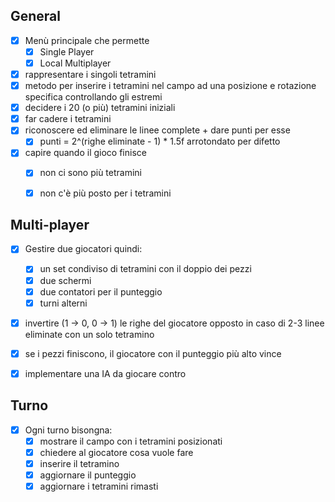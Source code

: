 ## General

- [X] Menù principale che permette
  - [X] Single Player
  - [X] Local Multiplayer

- [X] rappresentare i singoli tetramini
- [X] metodo per inserire i tetramini nel campo ad una posizione e rotazione specifica controllando gli estremi
- [X] decidere i 20 (o più) tetramini iniziali
- [X] far cadere i tetramini
- [X] riconoscere ed eliminare le linee complete + dare punti per esse 
  - [X] punti = 2^(righe eliminate - 1) * 1.5f arrotondato per difetto
- [X] capire quando il gioco finisce
  - [X] non ci sono più tetramini
  - [X] non c'è più posto per i tetramini


## Multi-player

- [X] Gestire due giocatori quindi:
  - [X] un set condiviso di tetramini con il doppio dei pezzi
  - [X] due schermi 
  - [X] due contatori per il punteggio
  - [X] turni alterni
- [X] invertire (1 -> 0, 0 -> 1) le righe del giocatore opposto in caso di 2-3 linee eliminate con un solo tetramino
- [X] se i pezzi finiscono, il giocatore con il punteggio più alto vince
- [X] implementare una IA da giocare contro


## Turno

- [X] Ogni turno bisongna:
  - [X] mostrare il campo con i tetramini posizionati
  - [X] chiedere al giocatore cosa vuole fare
  - [X] inserire il tetramino
  - [X] aggiornare il punteggio
  - [X] aggiornare i tetramini rimasti